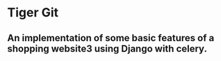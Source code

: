 # Tiger Git

## An implementation of some basic features of a shopping website3 using Django with celery.

